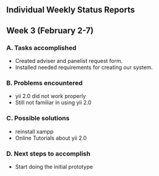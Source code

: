 ## Individual Weekly Status Reports ##
## Week 3 (February 2-7) ##

### A. Tasks accomplished ###
  * Created adviser and panelist request form.
  * Installed needed requirements for creating our system.

### B. Problems encountered ###
  * yii 2.0 did not work properly
  * Still not familiar in using yii 2.0

### C. Possible solutions ###
  * reinstall xampp
  * Online Tutorials about yii 2.0

### D. Next steps to accomplish ###
  * Start doing the initial prototype